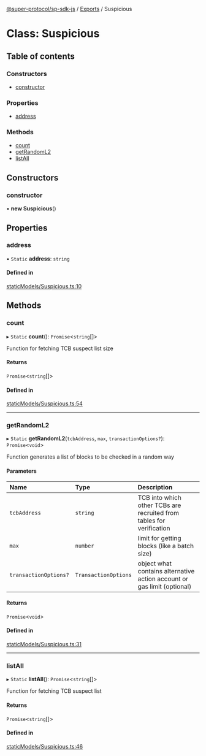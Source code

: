 [@super-protocol/sp-sdk-js](../README.md) / [Exports](../modules.md) / Suspicious

# Class: Suspicious

## Table of contents

### Constructors

- [constructor](Suspicious.md#constructor)

### Properties

- [address](Suspicious.md#address)

### Methods

- [count](Suspicious.md#count)
- [getRandomL2](Suspicious.md#getrandoml2)
- [listAll](Suspicious.md#listall)

## Constructors

### constructor

• **new Suspicious**()

## Properties

### address

▪ `Static` **address**: `string`

#### Defined in

[staticModels/Suspicious.ts:10](https://github.com/Super-Protocol/sp-sdk-js/blob/3dbd7f6/src/staticModels/Suspicious.ts#L10)

## Methods

### count

▸ `Static` **count**(): `Promise`<`string`[]\>

Function for fetching TCB suspect list size

#### Returns

`Promise`<`string`[]\>

#### Defined in

[staticModels/Suspicious.ts:54](https://github.com/Super-Protocol/sp-sdk-js/blob/3dbd7f6/src/staticModels/Suspicious.ts#L54)

___

### getRandomL2

▸ `Static` **getRandomL2**(`tcbAddress`, `max`, `transactionOptions?`): `Promise`<`void`\>

Function generates a list of blocks to be checked in a random way

#### Parameters

| Name | Type | Description |
| :------ | :------ | :------ |
| `tcbAddress` | `string` | TCB into which other TCBs are recruited from tables for verification |
| `max` | `number` | limit for getting blocks (like a batch size) |
| `transactionOptions?` | `TransactionOptions` | object what contains alternative action account or gas limit (optional) |

#### Returns

`Promise`<`void`\>

#### Defined in

[staticModels/Suspicious.ts:31](https://github.com/Super-Protocol/sp-sdk-js/blob/3dbd7f6/src/staticModels/Suspicious.ts#L31)

___

### listAll

▸ `Static` **listAll**(): `Promise`<`string`[]\>

Function for fetching TCB suspect list

#### Returns

`Promise`<`string`[]\>

#### Defined in

[staticModels/Suspicious.ts:46](https://github.com/Super-Protocol/sp-sdk-js/blob/3dbd7f6/src/staticModels/Suspicious.ts#L46)
